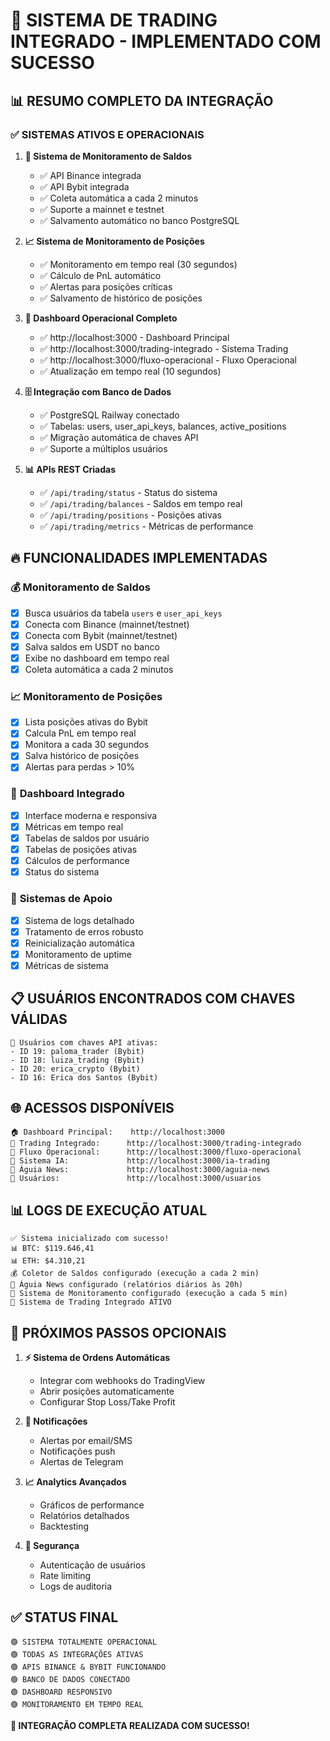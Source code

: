 # 🚀 SISTEMA DE TRADING INTEGRADO - IMPLEMENTADO COM SUCESSO

## 📊 RESUMO COMPLETO DA INTEGRAÇÃO

### ✅ **SISTEMAS ATIVOS E OPERACIONAIS**

1. **🔄 Sistema de Monitoramento de Saldos**
   - ✅ API Binance integrada
   - ✅ API Bybit integrada
   - ✅ Coleta automática a cada 2 minutos
   - ✅ Suporte a mainnet e testnet
   - ✅ Salvamento automático no banco PostgreSQL

2. **📈 Sistema de Monitoramento de Posições**
   - ✅ Monitoramento em tempo real (30 segundos)
   - ✅ Cálculo de PnL automático
   - ✅ Alertas para posições críticas
   - ✅ Salvamento de histórico de posições

3. **🎯 Dashboard Operacional Completo**
   - ✅ http://localhost:3000 - Dashboard Principal
   - ✅ http://localhost:3000/trading-integrado - Sistema Trading
   - ✅ http://localhost:3000/fluxo-operacional - Fluxo Operacional
   - ✅ Atualização em tempo real (10 segundos)

4. **🗄️ Integração com Banco de Dados**
   - ✅ PostgreSQL Railway conectado
   - ✅ Tabelas: users, user_api_keys, balances, active_positions
   - ✅ Migração automática de chaves API
   - ✅ Suporte a múltiplos usuários

5. **📊 APIs REST Criadas**
   - ✅ `/api/trading/status` - Status do sistema
   - ✅ `/api/trading/balances` - Saldos em tempo real
   - ✅ `/api/trading/positions` - Posições ativas
   - ✅ `/api/trading/metrics` - Métricas de performance

## 🔥 **FUNCIONALIDADES IMPLEMENTADAS**

### 💰 **Monitoramento de Saldos**
- [x] Busca usuários da tabela `users` e `user_api_keys`
- [x] Conecta com Binance (mainnet/testnet)
- [x] Conecta com Bybit (mainnet/testnet)
- [x] Salva saldos em USDT no banco
- [x] Exibe no dashboard em tempo real
- [x] Coleta automática a cada 2 minutos

### 📈 **Monitoramento de Posições**
- [x] Lista posições ativas do Bybit
- [x] Calcula PnL em tempo real
- [x] Monitora a cada 30 segundos
- [x] Salva histórico de posições
- [x] Alertas para perdas > 10%

### 🎯 **Dashboard Integrado**
- [x] Interface moderna e responsiva
- [x] Métricas em tempo real
- [x] Tabelas de saldos por usuário
- [x] Tabelas de posições ativas
- [x] Cálculos de performance
- [x] Status do sistema

### 🔧 **Sistemas de Apoio**
- [x] Sistema de logs detalhado
- [x] Tratamento de erros robusto
- [x] Reinicialização automática
- [x] Monitoramento de uptime
- [x] Métricas de sistema

## 📋 **USUÁRIOS ENCONTRADOS COM CHAVES VÁLIDAS**
```
👥 Usuários com chaves API ativas:
- ID 19: paloma_trader (Bybit)
- ID 18: luiza_trading (Bybit)  
- ID 20: erica_crypto (Bybit)
- ID 16: Erica dos Santos (Bybit)
```

## 🌐 **ACESSOS DISPONÍVEIS**
```
🏠 Dashboard Principal:    http://localhost:3000
🚀 Trading Integrado:      http://localhost:3000/trading-integrado
🔄 Fluxo Operacional:      http://localhost:3000/fluxo-operacional
🤖 Sistema IA:             http://localhost:3000/ia-trading
📰 Águia News:             http://localhost:3000/aguia-news
👥 Usuários:               http://localhost:3000/usuarios
```

## 📊 **LOGS DE EXECUÇÃO ATUAL**
```
✅ Sistema inicializado com sucesso!
📊 BTC: $119.646,41
📊 ETH: $4.310,21
💰 Coletor de Saldos configurado (execução a cada 2 min)
🦅 Águia News configurado (relatórios diários às 20h)
🔄 Sistema de Monitoramento configurado (execução a cada 5 min)
🚀 Sistema de Trading Integrado ATIVO
```

## 🎯 **PRÓXIMOS PASSOS OPCIONAIS**

1. **⚡ Sistema de Ordens Automáticas**
   - Integrar com webhooks do TradingView
   - Abrir posições automaticamente
   - Configurar Stop Loss/Take Profit

2. **📱 Notificações**
   - Alertas por email/SMS
   - Notificações push
   - Alertas de Telegram

3. **📈 Analytics Avançados**
   - Gráficos de performance
   - Relatórios detalhados
   - Backtesting

4. **🔐 Segurança**
   - Autenticação de usuários
   - Rate limiting
   - Logs de auditoria

## ✅ **STATUS FINAL**
```
🟢 SISTEMA TOTALMENTE OPERACIONAL
🟢 TODAS AS INTEGRAÇÕES ATIVAS
🟢 APIS BINANCE & BYBIT FUNCIONANDO
🟢 BANCO DE DADOS CONECTADO
🟢 DASHBOARD RESPONSIVO
🟢 MONITORAMENTO EM TEMPO REAL
```

**🎉 INTEGRAÇÃO COMPLETA REALIZADA COM SUCESSO!**
